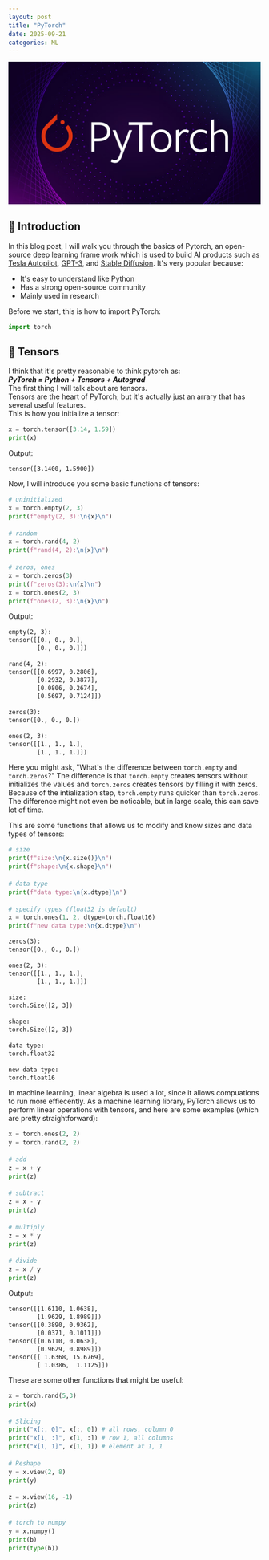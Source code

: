 ```yaml
---
layout: post
title: "PyTorch"
date: 2025-09-21
categories: ML
---
```

![PyTorch logo](/assets/images/posts/2025/pytorch/pytorch_logo.png)
## 📌 Introduction
In this blog post, I will walk you through the basics of Pytorch, an open-source deep learning frame work which is used to build AI products such as [Tesla Autopilot](https://www.youtube.com/watch?v=oBklltKXtDE), [GPT-3](https://openai.com/index/gpt-3-apps/), and [Stable Diffusion](https://stability.ai/stable-image). It's very popular because:
- It's easy to understand like Python
- Has a strong open-source community
- Mainly used in research

Before we start, this is how to import PyTorch:
```python
import torch
```

## 🔢 Tensors
I think that it's pretty reasonable to think pytorch as:<br>
***PyTorch = Python + Tensors + Autograd***<br>
The first thing I will talk about are tensors.<br>
Tensors are the heart of PyTorch; but it's actually just an arrary that has several useful features.<br>
This is how you initialize a tensor:
```python
x = torch.tensor([3.14, 1.59])
print(x)
```
Output:
```text
tensor([3.1400, 1.5900])
```
Now, I will introduce you some basic functions of tensors:
```python
# uninitialized
x = torch.empty(2, 3)
print(f"empty(2, 3):\n{x}\n")

# random
x = torch.rand(4, 2)
print(f"rand(4, 2):\n{x}\n")

# zeros, ones
x = torch.zeros(3)
print(f"zeros(3):\n{x}\n")
x = torch.ones(2, 3)
print(f"ones(2, 3):\n{x}\n")
```
Output:
```text
empty(2, 3):
tensor([[0., 0., 0.],
        [0., 0., 0.]])

rand(4, 2):
tensor([[0.6997, 0.2806],
        [0.2932, 0.3877],
        [0.0806, 0.2674],
        [0.5697, 0.7124]])

zeros(3):
tensor([0., 0., 0.])

ones(2, 3):
tensor([[1., 1., 1.],
        [1., 1., 1.]])
```

Here you might ask, "What's the difference between `torch.empty` and `torch.zeros`?" The difference is that `torch.empty` creates tensors without initializes the values and `torch.zeros` creates tensors by filling it with zeros. Because of the intialization step, `torch.empty` runs quicker than `torch.zeros`. The difference might not even be noticable, but in large scale, this can save lot of time.

This are some functions that allows us to modify and know sizes and data types of tensors:
```python
# size
print(f"size:\n{x.size()}\n")
print(f"shape:\n{x.shape}\n")

# data type
print(f"data type:\n{x.dtype}\n")

# specify types (float32 is default)
x = torch.ones(1, 2, dtype=torch.float16)
print(f"new data type:\n{x.dtype}\n")
```
```text
zeros(3):
tensor([0., 0., 0.])

ones(2, 3):
tensor([[1., 1., 1.],
        [1., 1., 1.]])

size:
torch.Size([2, 3])

shape:
torch.Size([2, 3])

data type:
torch.float32

new data type:
torch.float16
```

In machine learning, linear algebra is used a lot, since it allows compuations to run more effiecently. As a machine learning library, PyTorch allows us to perform linear operations with tensors, and here are some examples (which are pretty straightforward):
```python
x = torch.ones(2, 2)
y = torch.rand(2, 2)

# add
z = x + y
print(z)

# subtract
z = x - y
print(z)

# multiply
z = x * y
print(z)

# divide
z = x / y
print(z)
```
Output:
```text
tensor([[1.6110, 1.0638],
        [1.9629, 1.8989]])
tensor([[0.3890, 0.9362],
        [0.0371, 0.1011]])
tensor([[0.6110, 0.0638],
        [0.9629, 0.8989]])
tensor([[ 1.6368, 15.6769],
        [ 1.0386,  1.1125]])
```

These are some other functions that might be useful:
```python
x = torch.rand(5,3)
print(x)

# Slicing
print("x[:, 0]", x[:, 0]) # all rows, column 0
print("x[1, :]", x[1, :]) # row 1, all columns
print("x[1, 1]", x[1, 1]) # element at 1, 1

# Reshape
y = x.view(2, 8)
print(y)

z = x.view(16, -1)
print(z)

# torch to numpy
y = x.numpy()
print(b)
print(type(b))
